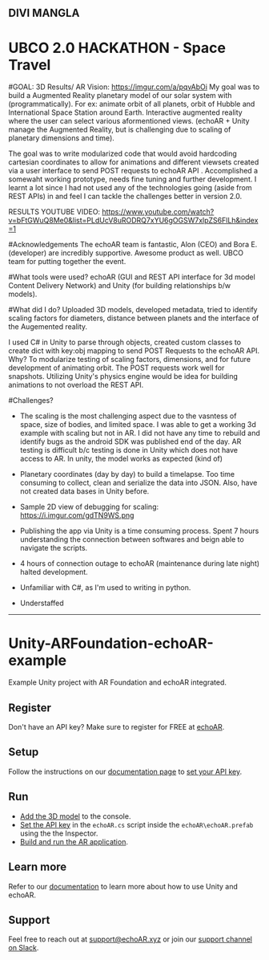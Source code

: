 ## DIVI MANGLA  
# UBCO 2.0 HACKATHON - Space Travel

#GOAL:
        3D Results/ AR Vision: https://imgur.com/a/pqvAbOi
My goal was to build a Augmented Reality planetary model of our solar system with (programmatically). For ex: animate orbit of all planets, orbit of Hubble and International Space Station around Earth. Interactive augmented reality where the user can select various aformentioned views. (echoAR + Unity manage the Augmented Reality, but is challenging due to scaling of planetary dimensions and time).

The goal was to write modularized code that would avoid hardcoding cartesian coordinates to allow for animations and different viewsets created via a user interface to send POST requests to echoAR API . Accomplished a somewaht working prototype, needs fine tuning and further development. I learnt a lot since I had not used any of the technologies going (aside from REST APIs) in and feel I can tackle the challenges better in version 2.0. 

RESULTS YOUTUBE VIDEO: https://www.youtube.com/watch?v=bFtGWuQ8Me0&list=PLdUcV8uRODRQ7xYU6gOGSW7xlpZS6FlLh&index=1

#Acknowledgements
The echoAR team is fantastic, Alon (CEO) and Bora E. (developer) are incredibly supportive. Awesome product as well. UBCO team for putting together the event.


#What tools were used? 
echoAR (GUI and REST API interface for 3d model Content Delivery Network) and Unity (for building relationships b/w models).   

#What did I do?
Uploaded 3D models, developed metadata, tried to identify scaling factors for diameters, distance between planets and the interface of the Augemented reality. 

I used C# in Unity to parse through objects, created custom classes to create dict with key:obj mapping to send POST Requests to the echoAR API. Why? To modularize testing of scaling factors, dimensions, and for future development of animating orbit. The POST requests work well for snapshots. Utilizing Unity's physics engine would be idea for building animations to not overload the REST API.

#Challenges?
- The scaling is the most challenging aspect due to the vasntess of space, size of bodies, and limited space. I was able to get a working 3d example with scaling but not in AR. I did not have any time to rebuild and identify bugs as the android SDK was published end of the day. AR testing is difficult b/c testing is done in Unity which does not have access to AR. In unity, the model works as expected (kind of) 

- Planetary coordinates (day by day) to build a timelapse. Too time consuming to collect, clean and serialize the data into JSON. Also, have not created data bases in Unity before.

- Sample 2D view of debugging for scaling: https://i.imgur.com/gdTN9WS.png

- Publishing the app via Unity is a time consuming process. Spent 7 hours understanding the connection between softwares and beign able to navigate the scripts.

- 4 hours of connection outage to echoAR (maintenance during late night) halted development.

- Unfamiliar with C#, as I'm used to writing in python. 

- Understaffed



-----------------------------------------------------------------



# Unity-ARFoundation-echoAR-example
Example Unity project with AR Foundation and echoAR integrated.

## Register
Don't have an API key? Make sure to register for FREE at [echoAR](https://console.echoar.xyz/#/auth/register).

## Setup
Follow the instructions on our [documentation page](https://docs.echoar.xyz/unity/adding-ar-capabilities) to [set your API key](https://docs.echoar.xyz/unity/adding-ar-capabilities#3-set-you-api-key).

## Run
* [Add the 3D model](https://docs.echoar.xyz/quickstart/add-a-3d-model) to the console.
* [Set the API key](https://docs.echoar.xyz/unity/using-the-sdk) in the `echoAR.cs` script inside the `echoAR\echoAR.prefab` using the the Inspector.
* [Build and run the AR application](https://docs.echoar.xyz/unity/adding-ar-capabilities#4-build-and-run-the-ar-application).

## Learn more
Refer to our [documentation](https://docs.echoar.xyz/unity/) to learn more about how to use Unity and echoAR.

## Support
Feel free to reach out at [support@echoAR.xyz](mailto:support@echoAR.xyz) or join our [support channel on Slack](https://join.slack.com/t/echoar/shared_invite/enQtNTg4NjI5NjM3OTc1LWU1M2M2MTNlNTM3NGY1YTUxYmY3ZDNjNTc3YjA5M2QyNGZiOTgzMjVmZWZmZmFjNGJjYTcxZjhhNzk3YjNhNjE).
